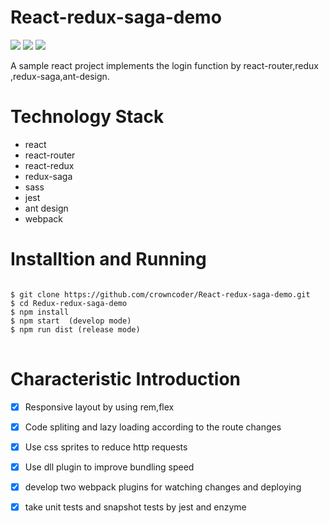 # React-redux-saga-demo
![](https://img.shields.io/travis/crowncoder/React-redux-saga-demo) ![](https://img.shields.io/badge/React-V16.9-blue)  ![](https://img.shields.io/badge/Webpack-V4-brightgreen) 

A sample react project implements the login function by react-router,redux ,redux-saga,ant-design.

# Technology Stack
* react
* react-router
* react-redux
* redux-saga
* sass
* jest
* ant design
* webpack

# Installtion and Running
<pre>
<code>
$ git clone https://github.com/crowncoder/React-redux-saga-demo.git
$ cd Redux-redux-saga-demo
$ npm install
$ npm start  (develop mode)
$ npm run dist (release mode)
</code>
</pre>  

# Characteristic Introduction
- [x] Responsive layout by using rem,flex
- [x] Code spliting and lazy loading according to the route changes
- [x] Use css sprites to reduce http requests
- [x] Use dll plugin to improve bundling speed
- [x] develop two webpack plugins for watching changes and deploying
- [x] take unit tests and snapshot tests by jest and enzyme

